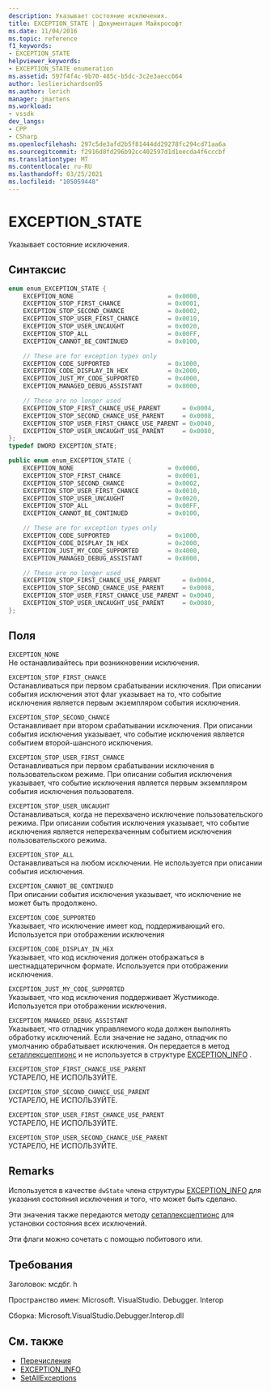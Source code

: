 ```yaml
---
description: Указывает состояние исключения.
title: EXCEPTION_STATE | Документация Майкрософт
ms.date: 11/04/2016
ms.topic: reference
f1_keywords:
- EXCEPTION_STATE
helpviewer_keywords:
- EXCEPTION_STATE enumeration
ms.assetid: 597f4f4c-9b70-485c-b5dc-3c2e3aecc664
author: leslierichardson95
ms.author: lerich
manager: jmartens
ms.workload:
- vssdk
dev_langs:
- CPP
- CSharp
ms.openlocfilehash: 297c5de3afd2b5f81444dd29278fc294cd71aa6a
ms.sourcegitcommit: f2916d8fd296b92cc402597d1d1eecda4f6cccbf
ms.translationtype: MT
ms.contentlocale: ru-RU
ms.lasthandoff: 03/25/2021
ms.locfileid: "105059448"
---
```

# <a name="exception_state"></a>EXCEPTION_STATE
Указывает состояние исключения.

## <a name="syntax"></a>Синтаксис

```cpp
enum enum_EXCEPTION_STATE {
    EXCEPTION_NONE                          = 0x0000,
    EXCEPTION_STOP_FIRST_CHANCE             = 0x0001,
    EXCEPTION_STOP_SECOND_CHANCE            = 0x0002,
    EXCEPTION_STOP_USER_FIRST_CHANCE        = 0x0010,
    EXCEPTION_STOP_USER_UNCAUGHT            = 0x0020,
    EXCEPTION_STOP_ALL                      = 0x00FF,
    EXCEPTION_CANNOT_BE_CONTINUED           = 0x0100,

    // These are for exception types only
    EXCEPTION_CODE_SUPPORTED                = 0x1000,
    EXCEPTION_CODE_DISPLAY_IN_HEX           = 0x2000,
    EXCEPTION_JUST_MY_CODE_SUPPORTED        = 0x4000,
    EXCEPTION_MANAGED_DEBUG_ASSISTANT       = 0x8000,

    // These are no longer used
    EXCEPTION_STOP_FIRST_CHANCE_USE_PARENT      = 0x0004,
    EXCEPTION_STOP_SECOND_CHANCE_USE_PARENT     = 0x0008,
    EXCEPTION_STOP_USER_FIRST_CHANCE_USE_PARENT = 0x0040,
    EXCEPTION_STOP_USER_UNCAUGHT_USE_PARENT     = 0x0080,
};
typedef DWORD EXCEPTION_STATE;
```

```csharp
public enum enum_EXCEPTION_STATE {
    EXCEPTION_NONE                          = 0x0000,
    EXCEPTION_STOP_FIRST_CHANCE             = 0x0001,
    EXCEPTION_STOP_SECOND_CHANCE            = 0x0002,
    EXCEPTION_STOP_USER_FIRST_CHANCE        = 0x0010,
    EXCEPTION_STOP_USER_UNCAUGHT            = 0x0020,
    EXCEPTION_STOP_ALL                      = 0x00FF,
    EXCEPTION_CANNOT_BE_CONTINUED           = 0x0100,

    // These are for exception types only
    EXCEPTION_CODE_SUPPORTED                = 0x1000,
    EXCEPTION_CODE_DISPLAY_IN_HEX           = 0x2000,
    EXCEPTION_JUST_MY_CODE_SUPPORTED        = 0x4000,
    EXCEPTION_MANAGED_DEBUG_ASSISTANT       = 0x8000,

    // These are no longer used
    EXCEPTION_STOP_FIRST_CHANCE_USE_PARENT      = 0x0004,
    EXCEPTION_STOP_SECOND_CHANCE_USE_PARENT     = 0x0008,
    EXCEPTION_STOP_USER_FIRST_CHANCE_USE_PARENT = 0x0040,
    EXCEPTION_STOP_USER_UNCAUGHT_USE_PARENT     = 0x0080,
};
```

## <a name="fields"></a>Поля
`EXCEPTION_NONE`\
Не останавливайтесь при возникновении исключения.

`EXCEPTION_STOP_FIRST_CHANCE`\
Останавливаться при первом срабатывании исключения. При описании события исключения этот флаг указывает на то, что событие исключения является первым экземпляром события исключения.

`EXCEPTION_STOP_SECOND_CHANCE`\
Останавливает при втором срабатывании исключения. При описании события исключения указывает, что событие исключения является событием второй-шансного исключения.

`EXCEPTION_STOP_USER_FIRST_CHANCE`\
Останавливаться при первом срабатывании исключения в пользовательском режиме. При описании события исключения указывает, что событие исключения является первым экземпляром события исключения пользователя.

`EXCEPTION_STOP_USER_UNCAUGHT`\
Останавливаться, когда не перехвачено исключение пользовательского режима. При описании события исключения указывает, что событие исключения является неперехваченным событием исключения пользовательского режима.

`EXCEPTION_STOP_ALL`\
Останавливаться на любом исключении. Не используется при описании события исключения.

`EXCEPTION_CANNOT_BE_CONTINUED`\
При описании события исключения указывает, что исключение не может быть продолжено.

`EXCEPTION_CODE_SUPPORTED`\
Указывает, что исключение имеет код, поддерживающий его. Используется при отображении исключения

`EXCEPTION_CODE_DISPLAY_IN_HEX`\
Указывает, что код исключения должен отображаться в шестнадцатеричном формате. Используется при отображении исключения.

`EXCEPTION_JUST_MY_CODE_SUPPORTED`\
Указывает, что код исключения поддерживает Жустмикоде. Используется при отображении исключения.

`EXCEPTION_MANAGED_DEBUG_ASSISTANT`\
Указывает, что отладчик управляемого кода должен выполнять обработку исключений. Если значение не задано, отладчик по умолчанию обрабатывает исключения. Он передается в метод [сеталлексцептионс](../../../extensibility/debugger/reference/idebugengine3-setallexceptions.md) и не используется в структуре [EXCEPTION_INFO](../../../extensibility/debugger/reference/exception-info.md) .

`EXCEPTION_STOP_FIRST_CHANCE_USE_PARENT`\
УСТАРЕЛО, НЕ ИСПОЛЬЗУЙТЕ.

`EXCEPTION_STOP_SECOND_CHANCE_USE_PARENT`\
УСТАРЕЛО, НЕ ИСПОЛЬЗУЙТЕ.

`EXCEPTION_STOP_USER_FIRST_CHANCE_USE_PARENT`\
УСТАРЕЛО, НЕ ИСПОЛЬЗУЙТЕ.

`EXCEPTION_STOP_USER_SECOND_CHANCE_USE_PARENT`\
УСТАРЕЛО, НЕ ИСПОЛЬЗУЙТЕ.

## <a name="remarks"></a>Remarks
Используется в качестве `dwState` члена структуры [EXCEPTION_INFO](../../../extensibility/debugger/reference/exception-info.md) для указания состояния исключения и того, что может быть сделано.

Эти значения также передаются методу [сеталлексцептионс](../../../extensibility/debugger/reference/idebugengine3-setallexceptions.md) для установки состояния всех исключений.

Эти флаги можно сочетать с помощью побитового или.

## <a name="requirements"></a>Требования
Заголовок: мсдбг. h

Пространство имен: Microsoft. VisualStudio. Debugger. Interop

Сборка: Microsoft.VisualStudio.Debugger.Interop.dll

## <a name="see-also"></a>См. также
- [Перечисления](../../../extensibility/debugger/reference/enumerations-visual-studio-debugging.md)
- [EXCEPTION_INFO](../../../extensibility/debugger/reference/exception-info.md)
- [SetAllExceptions](../../../extensibility/debugger/reference/idebugengine3-setallexceptions.md)
